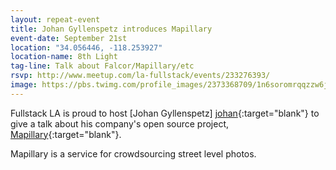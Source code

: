 ```yaml
---
layout: repeat-event
title: Johan Gyllenspetz introduces Mapillary
event-date: September 21st
location: "34.056446, -118.253927"
location-name: 8th Light
tag-line: Talk about Falcor/Mapillary/etc
rsvp: http://www.meetup.com/la-fullstack/events/233276393/
image: https://pbs.twimg.com/profile_images/2373368709/1n6soromrqqzzw6jl9el_400x400.jpeg
---
```


Fullstack LA is proud to host [Johan Gyllenspetz]
[johan]{:target="blank"} to give a talk about his company's open source
project, [Mapillary]{:target="blank"}.

Mapillary is a service for crowdsourcing street level photos.

[johan]: https://twitter.com/gyllen
[Mapillary]: https://www.mapillary.com/
